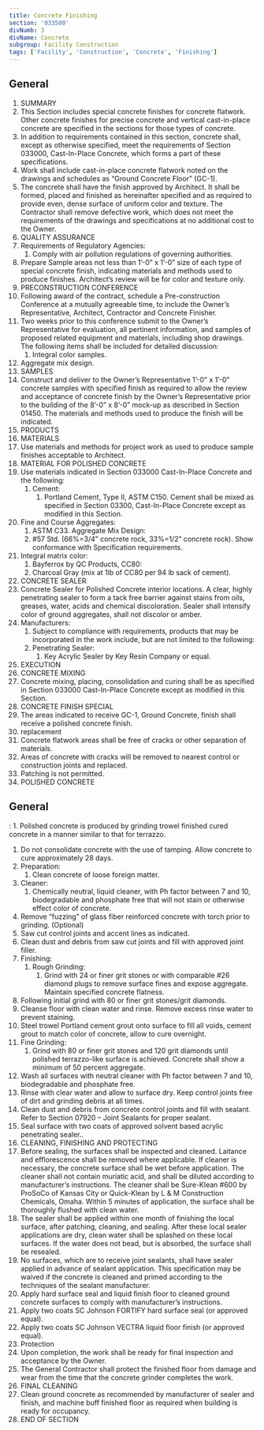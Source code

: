```yaml
---
title: Concrete Finishing
section: '033500'
divNumb: 3
divName: Concrete
subgroup: Facility Construction
tags: ['Facility', 'Construction', 'Concrete', 'Finishing']
---
```



## General

   1. SUMMARY
   1. This Section includes special concrete finishes for concrete flatwork. Other concrete finishes for precise concrete and vertical cast-in-place concrete are specified in the sections for those types of concrete.
   1. In addition to requirements contained in this section, concrete shall, except as otherwise specified, meet the requirements of Section 033000, Cast-In-Place Concrete, which forms a part of these specifications.
   1. Work shall include cast-in-place concrete flatwork noted on the drawings and schedules as “Ground Concrete Floor” (GC-1).
   1. The concrete shall have the finish approved by Architect. It shall be formed, placed and finished as hereinafter specified and as required to provide even, dense surface of uniform color and texture. The Contractor shall remove defective work, which does not meet the requirements of the drawings and specifications at no additional cost to the Owner.
   1. QUALITY ASSURANCE
   1. Requirements of Regulatory Agencies:
      1. Comply with air pollution regulations of governing authorities.
   1. Prepare Sample areas not less than 1’-0” x 1’-0” size of each type of special concrete finish, indicating materials and methods used to produce finishes. Architect’s review will be for color and texture only.
   1. PRECONSTRUCTION CONFERENCE
   1. Following award of the contract, schedule a Pre-construction Conference at a mutually agreeable time, to include the Owner’s Representative, Architect, Contractor and Concrete Finisher.
   1. Two weeks prior to this conference submit to the Owner’s Representative for evaluation, all pertinent information, and samples of proposed related equipment and materials, including shop drawings. The following items shall be included for detailed discussion:
      1. Integral color samples.
   1. Aggregate mix design.
   1. SAMPLES
   1. Construct and deliver to the Owner’s Representative 1’-0” x 1’-0” concrete samples with specified finish as required to allow the review and acceptance of concrete finish by the Owner’s Representative prior to the building of the 8’-0” x 8’-0” mock-up as described in Section 01450. The materials and methods used to produce the finish will be indicated.
   1. PRODUCTS
   1. MATERIALS
   1. Use materials and methods for project work as used to produce sample finishes acceptable to Architect.
   1. MATERIAL FOR POLISHED CONCRETE
   1. Use materials indicated in Section 033000 Cast-In-Place Concrete and the following:
      1. Cement:
         1. Portland Cement, Type II, ASTM C150. Cement shall be mixed as specified in Section 03300, Cast-In-Place Concrete except as modified in this Section.
   1. Fine and Course Aggregates:
      1. ASTM C33. Aggregate Mix Design:
      1. #57 Std. (66%=3/4” concrete rock, 33%=1/2” concrete rock). Show conformance with Specification requirements.
   1. Integral matrix color:
      1. Bayferrox by QC Products, CC80:
      1. Charcoal Gray (mix at 1lb of CC80 per 94 lb sack of cement).
   1. CONCRETE SEALER
   1. Concrete Sealer for Polished Concrete interior locations. A clear, highly penetrating sealer to form a tack free barrier against stains from oils, greases, water, acids and chemical discoloration. Sealer shall intensify color of ground aggregates, shall not discolor or amber.
   1. Manufacturers:
      1. Subject to compliance with requirements, products that may be incorporated in the work include, but are not limited to the following:
      1. Penetrating Sealer:
         1. Key Acrylic Sealer by Key Resin Company or equal.
   1. EXECUTION
   1. CONCRETE MIXING
   1. Concrete mixing, placing, consolidation and curing shall be as specified in Section 033000 Cast-In-Place Concrete except as modified in this Section.
   1. CONCRETE FINISH SPECIAL
   1. The areas indicated to receive GC-1, Ground Concrete, finish shall receive a polished concrete finish.
   1. replacement
   1. Concrete flatwork areas shall be free of cracks or other separation of materials.
   1. Areas of concrete with cracks will be removed to nearest control or construction joints and replaced.
   1. Patching is not permitted.
   1. POLISHED CONCRETE

## General

:
      1. Polished concrete is produced by grinding trowel finished cured concrete in a manner similar to that for terrazzo.
   1. Do not consolidate concrete with the use of tamping. Allow concrete to cure approximately 28 days.
   1. Preparation:
      1. Clean concrete of loose foreign matter.
   1. Cleaner:
      1. Chemically neutral, liquid cleaner, with Ph factor between 7 and 10, biodegradable and phosphate free that will not stain or otherwise effect color of concrete.
   1. Remove “fuzzing” of glass fiber reinforced concrete with torch prior to grinding. (Optional)
   1. Saw cut control joints and accent lines as indicated.
   1. Clean dust and debris from saw cut joints and fill with approved joint filler.
   1. Finishing:
      1. Rough Grinding:
         1. Grind with 24 or finer grit stones or with comparable #26 diamond plugs to remove surface fines and expose aggregate. Maintain specified concrete flatness.
   1. Following initial grind with 80 or finer grit stones/grit diamonds.
   1. Cleanse floor with clean water and rinse. Remove excess rinse water to prevent staining.
   1. Steel trowel Portland cement grout onto surface to fill all voids, cement grout to match color of concrete, allow to cure overnight.
   1. Fine Grinding:
      1. Grind with 80 or finer grit stones and 120 grit diamonds until polished terrazzo-like surface is achieved. Concrete shall show a minimum of 50 percent aggregate.
   1. Wash all surfaces with neutral cleaner with Ph factor between 7 and 10, biodegradable and phosphate free.
   1. Rinse with clear water and allow to surface dry. Keep control joints free of dirt and grinding debris at all times.
   1. Clean dust and debris from concrete control joints and fill with sealant. Refer to Section 07920 – Joint Sealants for proper sealant.
   1. Seal surface with two coats of approved solvent based acrylic penetrating sealer..
   1. CLEANING, FINISHING AND PROTECTING
   1. Before sealing, the surfaces shall be inspected and cleaned. Laitance and efflorescence shall be removed where applicable. If cleaner is necessary, the concrete surface shall be wet before application. The cleaner shall not contain muriatic acid, and shall be diluted according to manufacturer’s instructions. The cleaner shall be Sure-Klean #600 by ProSoCo of Kansas City or Quick-Klean by L & M Construction Chemicals, Omaha. Within 5 minutes of application, the surface shall be thoroughly flushed with clean water.
   1. The sealer shall be applied within one month of finishing the local surface, after patching, cleaning, and sealing. After these local sealer applications are dry, clean water shall be splashed on these local surfaces. If the water does not bead, but is absorbed, the surface shall be resealed.
   1. No surfaces, which are to receive joint sealants, shall have sealer applied in advance of sealant application. This specification may be waived if the concrete is cleaned and primed according to the techniques of the sealant manufacturer.
   1. Apply hard surface seal and liquid finish floor to cleaned ground concrete surfaces to comply with manufacturer’s instructions.
   1. Apply two coats SC Johnson FORTIFY hard surface seal (or approved equal).
   1. Apply two coats SC Johnson VECTRA liquid floor finish (or approved equal).
   1. Protection
   1. Upon completion, the work shall be ready for final inspection and acceptance by the Owner.
   1. The General Contractor shall protect the finished floor from damage and wear from the time that the concrete grinder completes the work.
   1. FINAL CLEANING
   1. Clean ground concrete as recommended by manufacturer of sealer and finish, and machine buff finished floor as required when building is ready for occupancy.
1. END OF SECTION

